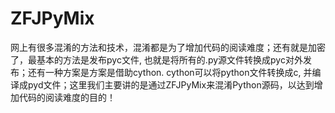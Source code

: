 # ZFJPyMix
网上有很多混淆的方法和技术，混淆都是为了增加代码的阅读难度；还有就是加密了，最基本的方法是发布pyc文件, 也就是将所有的.py源文件转换成pyc对外发布；还有一种方案是方案是借助cython. cython可以将python文件转换成c, 并编译成pyd文件；这里我们主要讲的是通过ZFJPyMix来混淆Python源码，以达到增加代码的阅读难度的目的！
